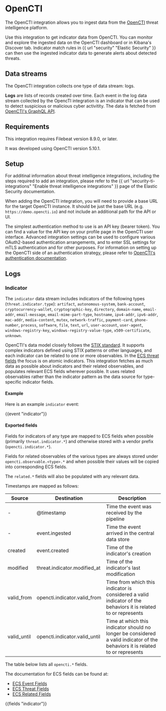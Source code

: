 # OpenCTI

The OpenCTI integration allows you to ingest data from the [OpenCTI](https://filigran.io/solutions/products/opencti-threat-intelligence/) threat intelligence platform.

Use this integration to get indicator data from OpenCTI. You can monitor and explore the ingested data on the OpenCTI dashboard or in Kibana's Discover tab. Indicator match rules in {{ url "security" "Elastic Security" }} can then use the ingested indicator data to generate alerts about detected threats.

## Data streams

The OpenCTI integration collects one type of data stream: logs.

**Logs** are lists of records created over time.
Each event in the log data stream collected by the OpencTI integration is an indicator that can be used to detect suspicious or malicious cyber activitity. The data is fetched from [OpenCTI's GraphQL API](https://docs.opencti.io/latest/deployment/integrations/#graphql-api).

## Requirements

This integration requires Filebeat version 8.9.0, or later.

It was developed using OpenCTI version 5.10.1.

## Setup

For additinal information about threat intelligence integrations, including the steps required to add an integration, please refer to the {{ url "security-ti-integrations" "Enable threat intelligence integrations" }} page of the Elastic Security documentation.

When adding the OpenCTI integration, you will need to provide a base URL for the target OpenCTI instance. It should be just the base URL (e.g. `https://demo.opencti.io`) and not include an additional path for the API or UI.

The simplest authentication method to use is an API key (bearer token). You can find a value for the API key on your profile page in the OpenCTI user interface. Advanced integration settings can be used to configure various OAuth2-based authentication arrangements, and to enter SSL settings for mTLS authentication and for other purposes. For information on setting up the OpenCTI side of an authentication strategy, please refer to [OpenCTI's authentication documentation](https://docs.opencti.io/latest/deployment/authentication/).

## Logs

### Indicator

The `indicator` data stream includes indicators of the following types (`threat.indicator.type`): `artifact`, `autonomous-system`, `bank-account`, `cryptocurrency-wallet`, `cryptographic-key`, `directory`, `domain-name`, `email-addr`, `email-message`, `email-mime-part-type`, `hostname`, `ipv4-addr`, `ipv6-addr`, `mac-addr`, `media-content`, `mutex`, `network-traffic`, `payment-card`, `phone-number`, `process`, `software`, `file`, `text`, `url`, `user-account`, `user-agent`, `windows-registry-key`, `windows-registry-value-type`, `x509-certificate`, `unknown`.

OpenCTI's data model closely follows the [STIX standard](https://docs.oasis-open.org/cti/stix/v2.1/os/stix-v2.1-os.html). It supports complex indicators defined using STIX patterns or other languages, and each indicator can be related to one or more observables. In the [ECS threat fields](https://www.elastic.co/guide/en/ecs/current/ecs-threat.html) the focus is on atomic indicators. This integration fetches as much data as possible about indicators and their related observables, and populates relevant ECS fields wherever possible. It uses related observables rather than the indicator pattern as the data source for type-specific indicator fields.

#### Example

Here is an example `indicator` event:

{{event "indicator"}}

#### Exported fields

Fields for indicators of any type are mapped to ECS fields when possible (primarily `threat.indicator.*`) and otherwise stored with a vendor prefix (`opencti.indicator.*`).

Fields for related observables of the various types are always stored under `opencti.observable.<type>.*` and when possible their values will be copied into corresponding ECS fields.

The `related.*` fields will also be populated with any relevant data.

Timestamps are mapped as follows:

| Source      | Destination                   | Description |
|-------------|-------------------------------|-------------|
| -           | @timestamp                    | Time the event was received by the pipeline |
| -           | event.ingested                | Time the event arrived in the central data store |
| created     | event.created                 | Time of the indicator's creation |
| modified    | threat.indicator.modified_at  | Time of the indicator's last modification |
| valid_from  | opencti.indicator.valid_from  | Time from which this indicator is considered a valid indicator of the behaviors it is related to or represents |
| valid_until | opencti.indicator.valid_until | Time at which this indicator should no longer be considered a valid indicator of the behaviors it is related to or represents |

The table below lists all `opencti.*` fields.

The documentation for ECS fields can be found at:
- [ECS Event Fields](https://www.elastic.co/guide/en/ecs/current/ecs-event.html)
- [ECS Threat Fields](https://www.elastic.co/guide/en/ecs/current/ecs-threat.html)
- [ECS Related Fields](https://www.elastic.co/guide/en/ecs/current/ecs-related.html)

{{fields "indicator"}}
